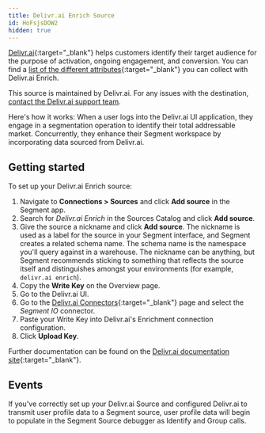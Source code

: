 ```yaml
---
title: Delivr.ai Enrich Source
id: HoFsjsDOW2
hidden: true
---
```


[Delivr.ai](https://delivr.ai?utm_source=segmentio&utm_medium=docs&utm_campaign=partners){:target="_blank"} helps customers identify their target audience for the purpose of activation, ongoing engagement, and conversion.  You can find a [list of the different attributes](https://delivr.ai/resources/UPID?utm_source=segmentio&utm_medium=docs&utm_campaign=partners){:target="_blank"} you can collect with Delivr.ai Enrich.

This source is maintained by Delivr.ai. For any issues with the destination, [contact the Delivr.ai support team](mailto:support@delivr.ai).

Here's how it works: When a user logs into the Delivr.ai UI application, they engage in a segmentation operation to identify their total addressable market. Concurrently, they enhance their Segment workspace by incorporating data sourced from Delivr.ai.

## Getting started

To set up your Delivr.ai Enrich source:
1. Navigate to **Connections > Sources** and click **Add source** in the Segment app. 
2. Search for *Delivr.ai Enrich* in the Sources Catalog and click **Add source**.
3. Give the source a nickname and click **Add source**.
   The nickname is used as a label for the source in your Segment interface, and Segment creates a related schema name. The schema name is the namespace you'll query against in a warehouse. The nickname can be anything, but Segment recommends sticking to something that reflects the source itself and distinguishes amongst your environments (for example, `delivr.ai enrich`).
4. Copy the **Write Key** on the Overview page.
5. Go to the Delivr.ai UI. 
6. Go to the [Delivr.ai Connectors](https://app.cdpresolution.com/administration/cdp-connections?utm_source=segmentio&utm_medium=docs&utm_campaign=partners){:target="_blank"} page and select the *Segment IO* connector.
7.	Paste your Write Key into Delivr.ai's Enrichment connection configuration.
8.	Click **Upload Key**.

Further documentation can be found on the [Delivr.ai documentation site](https://docs.delivr.ai?utm_source=segmentio&utm_medium=docs&utm_campaign=partners){:target="_blank"}.

## Events 

If you've correctly set up your Delivr.ai Source and configured Delivr.ai to transmit user profile data to a Segment source, user profile data will begin to populate in the Segment Source debugger as Identify and Group calls.
